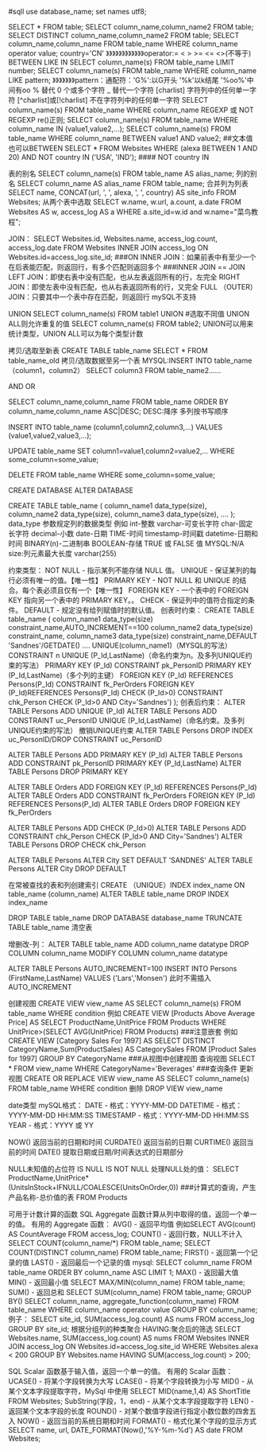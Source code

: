 #sqll
use database_name;
set names utf8;

SELECT * FROM table;
SELECT column_name,column_name2 FROM table;
SELECT DISTINCT column_name,column_name2 FROM table;
SELECT column_name,column_name
FROM table_name
WHERE column_name operator value; country='CN'
》》》》》》》》》》》》operator:= < > >= <= <>(不等于) BETWEEN LIKE IN
SELECT column_name(s)
FROM table_name
LIMIT number;
SELECT column_name(s)
FROM table_name
WHERE column_name LIKE pattern;
》》》》》》》pattern：通配符：'G%':以G开头 '%k'以k结尾 '%oo%'中间有oo
    %	替代 0 个或多个字符
    _	替代一个字符
    [charlist]	字符列中的任何单一字符
    [^charlist]或[!charlist]	不在字符列中的任何单一字符
SELECT column_name(s)
FROM table_name
WHERE column_name REGEXP 或 NOT REGEXP re()正则;
SELECT column_name(s)
FROM table_name
WHERE column_name IN (value1,value2,...);
SELECT column_name(s)
FROM table_name
WHERE column_name BETWEEN value1 AND value2; ##文本值也可以BETWEEN
SELECT * FROM Websites
WHERE (alexa BETWEEN 1 AND 20)
AND NOT country IN ('USA', 'IND'); #### NOT country IN

表的别名
SELECT column_name(s)
FROM table_name AS alias_name;
列的别名
SELECT column_name AS alias_name
FROM table_name;
合并列为列表
SELECT name, CONCAT(url, ', ', alexa, ', ', country) AS site_info
FROM Websites;
从两个表中选取
SELECT w.name, w.url, a.count, a.date
FROM Websites AS w, access_log AS a
WHERE a.site_id=w.id and w.name="菜鸟教程";

JOIN：
SELECT Websites.id, Websites.name, access_log.count, access_log.date
FROM Websites
INNER JOIN access_log
ON Websites.id=access_log.site_id; ###ON
INNER JOIN：如果前表中有至少一个在后表能匹配，则返回行，有多个匹配则返回多个 ###INNER JOIN == JOIN
LEFT JOIN：即使右表中没有匹配，也从左表返回所有的行，左完全
RIGHT JOIN：即使左表中没有匹配，也从右表返回所有的行，又完全
FULL （OUTER）JOIN：只要其中一个表中存在匹配，则返回行 mySQL不支持

UNION
SELECT column_name(s) FROM table1
UNION #选取不同值 UNION ALL则允许重复的值
SELECT column_name(s) FROM table2;
UNION可以用来统计类型，UNION ALL可以为每个类型计数

拷贝/选取至新表
CREATE TABLE table_name SELECT * FROM table_name_old
拷贝/选取数据至另一个表
MYSQL:INSERT INTO table_name（column1，column2） SELECT column3 FROM table_name2……

AND OR

SELECT column_name,column_name
FROM table_name
ORDER BY column_name,column_name ASC|DESC; DESC:降序
多列按书写顺序

INSERT INTO table_name (column1,column2,column3,...)
VALUES (value1,value2,value3,...);

UPDATE table_name
SET column1=value1,column2=value2,...
WHERE some_column=some_value;

DELETE FROM table_name
WHERE some_column=some_value;

CREATE DATABASE
ALTER DATABASE

CREATE TABLE table_name
(
column_name1 data_type(size),
column_name2 data_type(size),
column_name3 data_type(size),
....
);
data_type 参数规定列的数据类型
例如
int-整数 varchar-可变长字符 char-固定长字符 decimal-小数 date-日期 TIME-时间 timestamp-时间戳 datetime-日期和时间
BINARY(n)-二进制串 BOOLEAN-存储 TRUE 或 FALSE 值 MYSQL:N/A
size:列元素最大长度 varchar(255)

约束类型：
NOT NULL - 指示某列不能存储 NULL 值。
UNIQUE - 保证某列的每行必须有唯一的值。【唯一性】
PRIMARY KEY - NOT NULL 和 UNIQUE 的结合。每个表必须且仅有一个【唯一性】
FOREIGN KEY - 一个表中的 FOREIGN KEY 指向另一个表中的 PRIMARY KEY。。
CHECK - 保证列中的值符合指定的条件。
DEFAULT - 规定没有给列赋值时的默认值。
创表时约束：
CREATE TABLE table_name
(
column_name1 data_type(size) constraint_name,AUTO_INCREMENT==100
column_name2 data_type(size) constraint_name,
column_name3 data_type(size) constraint_name,DEFAULT 'Sandnes'/GETDATE()
....
UNIQUE(column_name1)（MYSQL的写法）
CONSTRAINT n UNIQUE (P_Id,LastName)（命名约束为n。及多列UNIQUE约束的写法）
PRIMARY KEY (P_Id)
CONSTRAINT pk_PersonID PRIMARY KEY (P_Id,LastName)（多个列的主键）
FOREIGN KEY (P_Id) REFERENCES Persons(P_Id)
CONSTRAINT fk_PerOrders FOREIGN KEY (P_Id)REFERENCES Persons(P_Id)
CHECK (P_Id>0)
CONSTRAINT chk_Person CHECK (P_Id>0 AND City='Sandnes')
);
创表后约束：
ALTER TABLE Persons
ADD UNIQUE (P_Id)
ALTER TABLE Persons
ADD CONSTRAINT uc_PersonID UNIQUE (P_Id,LastName)（命名约束。及多列UNIQUE约束的写法）
撤销UNIQUE约束
ALTER TABLE Persons
DROP INDEX uc_PersonID/DROP CONSTRAINT uc_PersonID

ALTER TABLE Persons
ADD PRIMARY KEY (P_Id)
ALTER TABLE Persons
ADD CONSTRAINT pk_PersonID PRIMARY KEY (P_Id,LastName)
ALTER TABLE Persons
DROP PRIMARY KEY

ALTER TABLE Orders
ADD FOREIGN KEY (P_Id)
REFERENCES Persons(P_Id)
ALTER TABLE Orders
ADD CONSTRAINT fk_PerOrders
FOREIGN KEY (P_Id)
REFERENCES Persons(P_Id)
ALTER TABLE Orders
DROP FOREIGN KEY fk_PerOrders

ALTER TABLE Persons
ADD CHECK (P_Id>0)
ALTER TABLE Persons
ADD CONSTRAINT chk_Person CHECK (P_Id>0 AND City='Sandnes')
ALTER TABLE Persons
DROP CHECK chk_Person

ALTER TABLE Persons
ALTER City SET DEFAULT 'SANDNES'
ALTER TABLE Persons
ALTER City DROP DEFAULT

在常被查找的表和列创建索引
CREATE （UNIQUE）INDEX index_name
ON table_name (column_name)
ALTER TABLE table_name DROP INDEX index_name

DROP TABLE table_name
DROP DATABASE database_name
TRUNCATE TABLE table_name 清空表

增删改-列：
ALTER TABLE table_name
ADD column_name datatype
DROP COLUMN column_name
MODIFY COLUMN column_name datatype

ALTER TABLE Persons AUTO_INCREMENT=100
INSERT INTO Persons (FirstName,LastName)
VALUES ('Lars','Monsen') 此时不需插入AUTO_INCREMENT

创建视图
CREATE VIEW view_name AS
SELECT column_name(s)
FROM table_name
WHERE condition
例如
CREATE VIEW [Products Above Average Price] AS
SELECT ProductName,UnitPrice
FROM Products
WHERE UnitPrice>(SELECT AVG(UnitPrice) FROM Products) ###注意嵌套
例如
CREATE VIEW [Category Sales For 1997] AS
SELECT DISTINCT CategoryName,Sum(ProductSales) AS CategorySales
FROM [Product Sales for 1997]
GROUP BY CategoryName ###从视图中创建视图
查询视图
SELECT * FROM view_name
WHERE CategoryName='Beverages' ###查询条件
更新视图
CREATE OR REPLACE VIEW view_name AS
SELECT column_name(s)
FROM table_name
WHERE condition
删除
DROP VIEW view_name

date类型
mySQL格式：
DATE - 格式：YYYY-MM-DD
DATETIME - 格式：YYYY-MM-DD HH:MM:SS
TIMESTAMP - 格式：YYYY-MM-DD HH:MM:SS
YEAR - 格式：YYYY 或 YY

NOW()	返回当前的日期和时间
CURDATE()	返回当前的日期
CURTIME()	返回当前的时间
DATE()	提取日期或日期/时间表达式的日期部分

NULL未知值的占位符
IS NULL IS NOT NULL
处理NULL处的值：
SELECT ProductName,UnitPrice*(UnitsInStock+IFNULL/COALESCE(UnitsOnOrder,0)) ###计算式的查询，产生产品名称-总价值的表
FROM Products


可用于计数计算的函数
SQL Aggregate 函数计算从列中取得的值，返回一个单一的值。
有用的 Aggregate 函数：
AVG() - 返回平均值
例如SELECT AVG(count) AS CountAverage FROM access_log;
COUNT() - 返回行数，NULL不计入
SELECT COUNT(column_name/*) FROM table_name;
SELECT COUNT(DISTINCT column_name) FROM table_name;
FIRST() - 返回第一个记录的值
LAST() - 返回最后一个记录的值
mysql:
SELECT column_name FROM table_name
ORDER BY column_name ASC
LIMIT 1;
MAX() - 返回最大值
MIN() - 返回最小值
SELECT MAX/MIN(column_name) FROM table_name;
SUM() - 返回总和
SELECT SUM(column_name) FROM table_name;
GROUP BY()
SELECT column_name, aggregate_function(column_name)
FROM table_name
WHERE column_name operator value
GROUP BY column_name;
例子：
SELECT site_id, SUM(access_log.count) AS nums
FROM access_log GROUP BY site_id;
根据分组列的种类聚合
HAVING:聚合后的筛选
SELECT Websites.name, SUM(access_log.count) AS nums FROM Websites
INNER JOIN access_log
ON Websites.id=access_log.site_id
WHERE Websites.alexa < 200
GROUP BY Websites.name
HAVING SUM(access_log.count) > 200;

SQL Scalar 函数基于输入值，返回一个单一的值。
有用的 Scalar 函数：
UCASE() - 将某个字段转换为大写
LCASE() - 将某个字段转换为小写
MID() - 从某个文本字段提取字符，MySql 中使用
SELECT MID(name,1,4) AS ShortTitle
FROM Websites;
SubString(字段，1，end) - 从某个文本字段提取字符
LEN() - 返回某个文本字段的长度
ROUND() - 对某个数值字段进行指定小数位数的四舍五入
NOW() - 返回当前的系统日期和时间
FORMAT() - 格式化某个字段的显示方式
SELECT name, url, DATE_FORMAT(Now(),'%Y-%m-%d') AS date
FROM Websites;